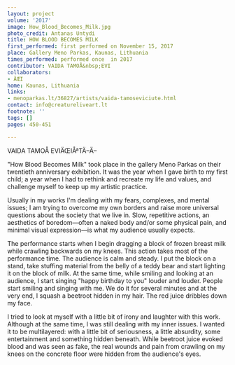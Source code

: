 ```yaml
---
layout: project
volume: '2017'
image: How_Blood_Becomes_Milk.jpg
photo_credit: Antanas Untydi
title: HOW BLOOD BECOMES MILK
first_performed: first performed on November 15, 2017
place: Gallery Meno Parkas, Kaunas, Lithuania
times_performed: performed once  in 2017
contributor: VAIDA TAMOÅ&nbsp;EVI
collaborators:
- ÄŒI
home: Kaunas, Lithuania
links:
- menoparkas.lt/36827/artists/vaida-tamoseviciute.html
contact: info@creatureliveart.lt
footnote: ''
tags: []
pages: 450-451

---
```


VAIDA TAMOÅ&nbsp;EVIÄŒIÅªTÄ–Ä–

"How Blood Becomes Milk" took place in the gallery Meno Parkas on their twentieth anniversary exhibition. It was the year when I gave birth to my first child; a year when I had to rethink and recreate my life and values, and challenge myself to keep up my artistic practice.

Usually in my works I'm dealing with my fears, complexes, and mental issues; I am trying to overcome my own borders and raise more universal questions about the society that we live in. Slow, repetitive actions, an aesthetics of boredom—often a naked body and/or some physical pain, and minimal visual expression—is what my audience usually expects.

The performance starts when I begin dragging a block of frozen breast milk while crawling backwards on my knees. This action takes most of the performance time. The audience is calm and steady. I put the block on a stand, take stuffing material from the belly of a teddy bear and start lighting it on the block of milk. At the same time, while smiling and looking at an audience, I start singing "happy birthday to you" louder and louder. People start smiling and singing with me. We do it for several minutes and at the very end, I squash a beetroot hidden in my hair. The red juice dribbles down my face.

I tried to look at myself with a little bit of irony and laughter with this work. Although at the same time, I was still dealing with my inner issues. I wanted it to be multilayered: with a little bit of seriousness, a little absurdity, some entertainment and something hidden beneath. While beetroot juice evoked blood and was seen as fake, the real wounds and pain from crawling on my knees on the concrete floor were hidden from the audience's eyes.
